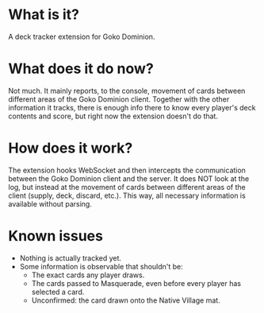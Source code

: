 # What is it?

A deck tracker extension for Goko Dominion.

# What does it do now?

Not much. It mainly reports, to the console, movement of cards between different
areas of the Goko Dominion client. Together with the other information it
tracks, there is enough info there to know every player's deck contents and
score, but right now the extension doesn't do that.

# How does it work?

The extension hooks WebSocket and then intercepts the communication between the
Goko Dominion client and the server. It does NOT look at the log, but instead at
the movement of cards between different areas of the client (supply, deck,
discard, etc.). This way, all necessary information is available without
parsing.

# Known issues

- Nothing is actually tracked yet.
- Some information is observable that shouldn't be:
  * The exact cards any player draws.
  * The cards passed to Masquerade, even before every player has selected a
    card.
  * Unconfirmed: the card drawn onto the Native Village mat.
